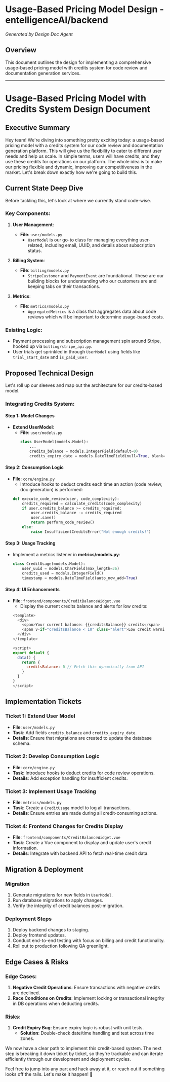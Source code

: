 # Usage-Based Pricing Model Design - entelligenceAI/backend
*Generated by Design Doc Agent*

## Overview
This document outlines the design for implementing a comprehensive usage-based pricing model with credits system for code review and documentation generation services.

---

# Usage-Based Pricing Model with Credits System Design Document

## Executive Summary

Hey team! We're diving into something pretty exciting today: a usage-based pricing model with a credits system for our code review and documentation generation platform. This will give us the flexibility to cater to different user needs and help us scale. In simple terms, users will have credits, and they use these credits for operations on our platform. The whole idea is to make our pricing flexible and dynamic, improving our competitiveness in the market. Let's break down exactly how we're going to build this.

## Current State Deep Dive

Before tackling this, let's look at where we currently stand code-wise. 

### Key Components:

1. **User Management**: 
   - **File**: `user/models.py`
     - `UserModel` is our go-to class for managing everything user-related, including email, UUID, and details about subscription status.
   
2. **Billing System**:
   - **File**: `billing/models.py`
     - `StripeCustomer` and `PaymentEvent` are foundational. These are our building blocks for understanding who our customers are and keeping tabs on their transactions.

3. **Metrics**:
   - **File**: `metrics/models.py`
     - `AggregatedMetrics` is a class that aggregates data about code reviews which will be important to determine usage-based costs.

### Existing Logic:
- Payment processing and subscription management spin around Stripe, hooked up via `billing/stripe_api.py`.
- User trials get sprinkled in through `UserModel` using fields like `trial_start_date` and `is_paid_user`.

## Proposed Technical Design

Let's roll up our sleeves and map out the architecture for our credits-based model.

### Integrating Credits System:

#### Step 1: Model Changes
- **Extend UserModel**:
  - **File**: `user/models.py`
    ```python
    class UserModel(models.Model):
        ...
        credits_balance = models.IntegerField(default=0)
        credits_expiry_date = models.DateTimeField(null=True, blank=True)
    ```

#### Step 2: Consumption Logic
- **File**: `core/engine.py`
  - Introduce hooks to deduct credits each time an action (code review, doc generation) is performed:
  ```python
  def execute_code_review(user, code_complexity):
      credits_required = calculate_credits(code_complexity)
      if user.credits_balance >= credits_required:
          user.credits_balance -= credits_required
          user.save()
          return perform_code_review()
      else:
          raise InsufficientCreditsError("Not enough credits!")
  ```

#### Step 3: Usage Tracking
- Implement a metrics listener in **metrics/models.py**:
  ```python
  class CreditUsage(models.Model):
      user_uuid = models.CharField(max_length=36)
      credits_used = models.IntegerField()
      timestamp = models.DateTimeField(auto_now_add=True)
  ```

#### Step 4: UI Enhancements
- **File**: `frontend/components/CreditBalanceWidget.vue`
  - Display the current credits balance and alerts for low credits:
  ```javascript
  <template>
    <div>
      <span>Your current balance: {{creditsBalance}} credits</span>
      <span v-if="creditsBalance < 10" class="alert">Low credit warning!</span>
    </div>
  </template>

  <script>
  export default {
    data() {
      return {
        creditsBalance: 0 // Fetch this dynamically from API
      }
    }
  }
  </script>
  ```

## Implementation Tickets

### Ticket 1: Extend User Model
- **File**: `user/models.py`
- **Task**: Add fields `credits_balance` and `credits_expiry_date`.
- **Details**: Ensure that migrations are created to update the database schema.

### Ticket 2: Develop Consumption Logic
- **File**: `core/engine.py`
- **Task**: Introduce hooks to deduct credits for code review operations.
- **Details**: Add exception handling for insufficient credits.

### Ticket 3: Implement Usage Tracking
- **File**: `metrics/models.py`
- **Task**: Create a `CreditUsage` model to log all transactions.
- **Details**: Ensure entries are made during all credit-consuming actions.
  
### Ticket 4: Frontend Changes for Credits Display
- **File**: `frontend/components/CreditBalanceWidget.vue`
- **Task**: Create a Vue component to display and update user's credit information.
- **Details**: Integrate with backend API to fetch real-time credit data.

## Migration & Deployment

### Migration
1. Generate migrations for new fields in `UserModel`.
2. Run database migrations to apply changes.
3. Verify the integrity of credit balances post-migration.

### Deployment Steps
1. Deploy backend changes to staging.
2. Deploy frontend updates.
3. Conduct end-to-end testing with focus on billing and credit functionality.
4. Roll out to production following QA greenlight.

## Edge Cases & Risks

### Edge Cases:
1. **Negative Credit Operations**: Ensure transactions with negative credits are declined.
2. **Race Conditions on Credits**: Implement locking or transactional integrity in DB operations when deducting credits.

### Risks:
1. **Credit Expiry Bug**: Ensure expiry logic is robust with unit tests.
   - **Solution**: Double-check date/time handling and test across time zones.

We now have a clear path to implement this credit-based system. The next step is breaking it down ticket by ticket, so they're trackable and can iterate efficiently through our development and deployment cycles.

Feel free to jump into any part and hack away at it, or reach out if something looks off the rails. Let's make it happen! 🚀